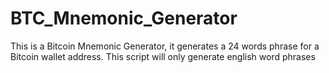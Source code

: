 # BTC_Mnemonic_Generator
This is a Bitcoin Mnemonic Generator, it generates a 24 words phrase for a Bitcoin wallet address. This script will only generate english word phrases
